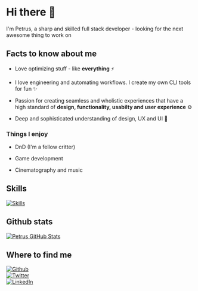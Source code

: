  <h1>Hi there 👋</h1>

I'm Petrus, a sharp and skilled full stack developer - looking for the next awesome thing to work on 

<h2>Facts to know about me</h2>

* Love optimizing stuff - like <b>everything</b> ⚡️

* I love engineering and automating workflows. I create my own CLI tools for fun ✨️

* Passion for creating seamless and wholistic experiences that have a high standard of <b>design, functionality, usabilty and user experience</b> ⚙️

* Deep and sophisticated understanding of design, UX and UI 🧐

<h3>Things I enjoy</h3>

* DnD (I'm a fellow critter)

* Game development

* Cinematography and music


<h2>Skills</h2>
 
[![Skills](https://skillicons.dev/icons?i=ae,blender,cs,css,html,discord,bots,docker,express,firebase,figma,github,ai,java,js,md,nodejs,ps,postgres,pr,py,react,vue,replit,tailwind,ts,vscode)](https://skillicons.dev)


<h2>Github stats</h2>

 [![Petrus GitHub Stats](https://github-readme-stats.vercel.app/api?username=petrusmatiros&show_icons=true&bg_color=d2fbd0&title_color=0d5f07&text_color=0d5f07&icon_color=0d5f07&hide_border=true&custom_title=My%20%Stats&border_radius=18)](https://github.com/petrusmatiros/petrusmatiros)


<h2>Where to find me</h2>

<p>
<a href="https://github.com/petrusmatiros" target="_blank"><img alt="Github" src="https://img.shields.io/badge/GitHub-%2312100E.svg?&style=for-the-badge&logo=Github&logoColor=white" /></a> 
<br>
<a href="https://twitter.com/petrusmatiros" target="_blank"> <img alt="Twitter" src="https://img.shields.io/badge/twitter-%231DA1F2.svg?&style=for-the-badge&logo=twitter&logoColor=white" /></a> 
 <br>
<a href="https://www.linkedin.com/in/petrusmatiros" target="_blank"> <img alt="LinkedIn" src="https://img.shields.io/badge/linkedin-%230077B5.svg?&style=for-the-badge&logo=linkedin&logoColor=white" /></a>
</p>

<!-- [![Readme Card](https://github-readme-stats.vercel.app/api/pin/?username=petrusmatiros&repo=CodexMystica)](https://github.com/petrusmatiros/CodexMystica) -->
